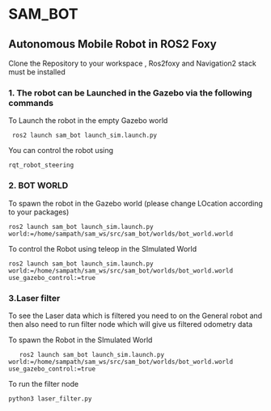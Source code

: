 # SAM_BOT
## Autonomous Mobile Robot in ROS2 Foxy 

Clone the Repository to your workspace , Ros2foxy and Navigation2 stack must be installed 

### 1. The robot can be Launched in the Gazebo via the following commands

   
  To Launch the robot in the empty Gazebo world
  ```
   ros2 launch sam_bot launch_sim.launch.py
```
 You can control the robot using 
 ```
rqt_robot_steering
```


### 2. BOT WORLD 

   To spawn the robot in the Gazebo world (please change LOcation according to your packages)
   ```
   ros2 launch sam_bot launch_sim.launch.py world:=/home/sampath/sam_ws/src/sam_bot/worlds/bot_world.world
```
   To control the Robot using teleop in the SImulated World
   ```
   ros2 launch sam_bot launch_sim.launch.py world:=/home/sampath/sam_ws/src/sam_bot/worlds/bot_world.world use_gazebo_control:=true
```

### 3.Laser filter 

To see the Laser data which is filtered you need to on the General robot and then also need to run filter node which will give us filtered odometry data 

   To spawn  the Robot  in the SImulated World
```
   ros2 launch sam_bot launch_sim.launch.py world:=/home/sampath/sam_ws/src/sam_bot/worlds/bot_world.world use_gazebo_control:=true
```
To run the filter node 
```
python3 laser_filter.py
```
